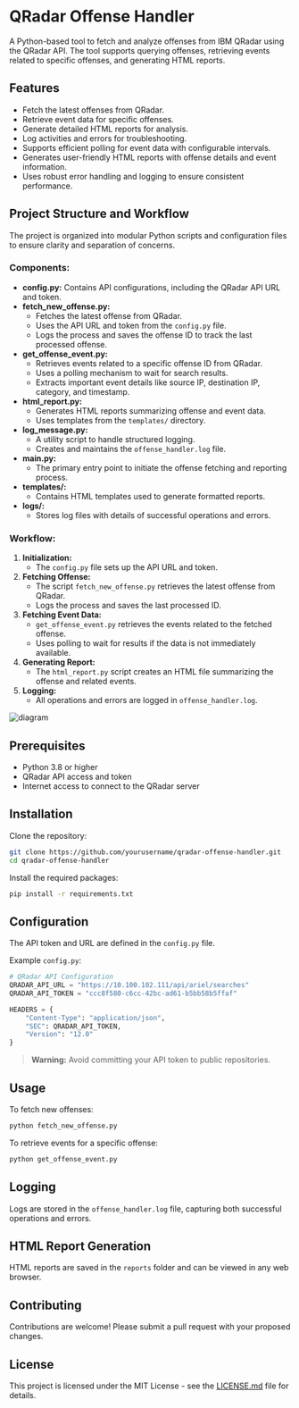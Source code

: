 # QRadar Offense Handler

A Python-based tool to fetch and analyze offenses from IBM QRadar using the QRadar API. The tool supports querying offenses, retrieving events related to specific offenses, and generating HTML reports.

## Features
- Fetch the latest offenses from QRadar.
- Retrieve event data for specific offenses.
- Generate detailed HTML reports for analysis.
- Log activities and errors for troubleshooting.
- Supports efficient polling for event data with configurable intervals.
- Generates user-friendly HTML reports with offense details and event information.
- Uses robust error handling and logging to ensure consistent performance.

## Project Structure and Workflow
The project is organized into modular Python scripts and configuration files to ensure clarity and separation of concerns.

### Components:
- **config.py:** Contains API configurations, including the QRadar API URL and token.
- **fetch_new_offense.py:**
  - Fetches the latest offense from QRadar.
  - Uses the API URL and token from the `config.py` file.
  - Logs the process and saves the offense ID to track the last processed offense.
- **get_offense_event.py:**
  - Retrieves events related to a specific offense ID from QRadar.
  - Uses a polling mechanism to wait for search results.
  - Extracts important event details like source IP, destination IP, category, and timestamp.
- **html_report.py:**
  - Generates HTML reports summarizing offense and event data.
  - Uses templates from the `templates/` directory.
- **log_message.py:**
  - A utility script to handle structured logging.
  - Creates and maintains the `offense_handler.log` file.
- **main.py:**
  - The primary entry point to initiate the offense fetching and reporting process.
- **templates/:**
  - Contains HTML templates used to generate formatted reports.
- **logs/:**
  - Stores log files with details of successful operations and errors.

### Workflow:
1. **Initialization:**
   - The `config.py` file sets up the API URL and token.
2. **Fetching Offense:**
   - The script `fetch_new_offense.py` retrieves the latest offense from QRadar.
   - Logs the process and saves the last processed ID.
3. **Fetching Event Data:**
   - `get_offense_event.py` retrieves the events related to the fetched offense.
   - Uses polling to wait for results if the data is not immediately available.
4. **Generating Report:**
   - The `html_report.py` script creates an HTML file summarizing the offense and related events.
5. **Logging:**
   - All operations and errors are logged in `offense_handler.log`.
  
![diagram](https://github.com/user-attachments/assets/21fb2a03-7e57-4e4a-a8aa-5cf9ee0a8f5c)

## Prerequisites
- Python 3.8 or higher
- QRadar API access and token
- Internet access to connect to the QRadar server

## Installation
Clone the repository:
```bash
git clone https://github.com/yourusername/qradar-offense-handler.git
cd qradar-offense-handler
```

Install the required packages:

```bash
pip install -r requirements.txt
```

## Configuration
The API token and URL are defined in the `config.py` file.

Example `config.py`:
```python
# QRadar API Configuration
QRADAR_API_URL = "https://10.100.102.111/api/ariel/searches"
QRADAR_API_TOKEN = "ccc8f580-c6cc-42bc-ad61-b5bb58b5ffaf"

HEADERS = {
    "Content-Type": "application/json",
    "SEC": QRADAR_API_TOKEN,
    "Version": "12.0"
}
```

> **Warning:** Avoid committing your API token to public repositories.

## Usage
To fetch new offenses:
```bash
python fetch_new_offense.py
```

To retrieve events for a specific offense:
```bash
python get_offense_event.py
```

## Logging
Logs are stored in the `offense_handler.log` file, capturing both successful operations and errors.

## HTML Report Generation
HTML reports are saved in the `reports` folder and can be viewed in any web browser.

## Contributing
Contributions are welcome! Please submit a pull request with your proposed changes.

## License
This project is licensed under the MIT License - see the [LICENSE.md](LICENSE.md) file for details.

